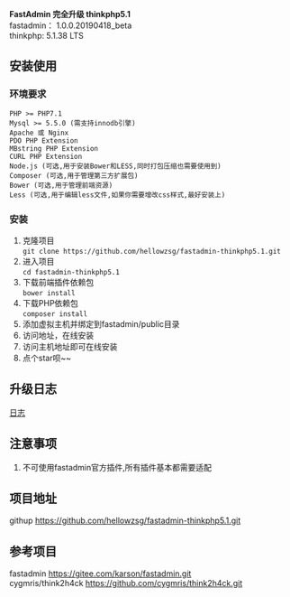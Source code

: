 **FastAdmin 完全升级 thinkphp5.1**  
fastadmin： 1.0.0.20190418_beta  
thinkphp: 5.1.38 LTS

## **安装使用**
### **环境要求**
```
PHP >= PHP7.1
Mysql >= 5.5.0 (需支持innodb引擎)
Apache 或 Nginx
PDO PHP Extension
MBstring PHP Extension
CURL PHP Extension
Node.js (可选,用于安装Bower和LESS,同时打包压缩也需要使用到)
Composer (可选,用于管理第三方扩展包)
Bower (可选,用于管理前端资源)
Less (可选,用于编辑less文件,如果你需要增改css样式,最好安装上)
```
### **安装**
1. 克隆项目  
`git clone https://github.com/hellowzsg/fastadmin-thinkphp5.1.git`
2. 进入项目  
`cd fastadmin-thinkphp5.1`
2. 下载前端插件依赖包  
`bower install`
3. 下载PHP依赖包  
`composer install`
4. 添加虚拟主机并绑定到fastadmin/public目录
5. 访问地址，在线安装
5. 访问主机地址即可在线安装
6. 点个star呗~~
## **升级日志**  
[日志](https://github.com/hellowzsg/fastadmin-thinkphp5.1/blob/master/UPGRADE.md)
## **注意事项**
1. 不可使用fastadmin官方插件,所有插件基本都需要适配
## **项目地址**
githup https://github.com/hellowzsg/fastadmin-thinkphp5.1.git
## **参考项目**
fastadmin  https://gitee.com/karson/fastadmin.git  
cygmris/think2h4ck  https://github.com/cygmris/think2h4ck.git
